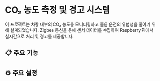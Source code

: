 # CO₂ 농도 측정 및 경고 시스템
이 프로젝트는 차량 내부의 CO₂ 농도를 모니터링하고 졸음 운전의 위험성을 줄이기 위해 설계되었습니다. Zigbee 통신을 통해 센서 데이터를 수집하여 Raspberry Pi에서 실시간으로 처리 및 경고를 제공합니다.

## 📋  주요 기능

## ⚙️  주요 설정
